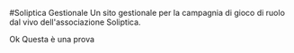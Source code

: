 #Soliptica Gestionale
Un sito gestionale per la campagnia di gioco di ruolo dal vivo 
dell'associazione Soliptica.

Ok Questa è una prova
